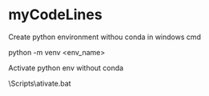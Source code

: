 # myCodeLines

Create python environment withou conda in  windows cmd

python -m venv <path>\<env_name>

Activate python env without conda

<path of env>\Scripts\ativate.bat
